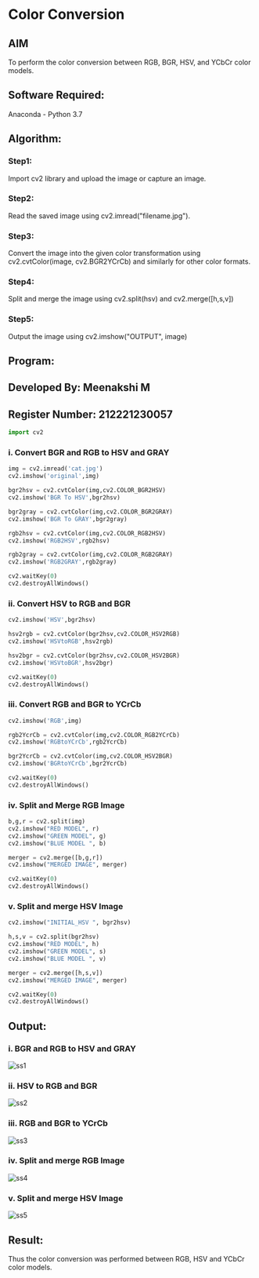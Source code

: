 # Color Conversion
## AIM
To perform the color conversion between RGB, BGR, HSV, and YCbCr color models.

## Software Required:
Anaconda - Python 3.7
## Algorithm:
### Step1:
Import cv2 library and upload the image or capture an image.
### Step2:
Read the saved image using cv2.imread("filename.jpg").
### Step3:
Convert the image into the given color transformation using cv2.cvtColor(image, cv2.BGR2YCrCb) and similarly for other color formats.
### Step4:
Split and merge the image using cv2.split(hsv) and cv2.merge([h,s,v])
### Step5:
Output the image using cv2.imshow("OUTPUT", image)

## Program:
## Developed By: Meenakshi M
## Register Number: 212221230057
```py
import cv2
```
### i. Convert BGR and RGB to HSV and GRAY
```py
img = cv2.imread('cat.jpg')
cv2.imshow('original',img)

bgr2hsv = cv2.cvtColor(img,cv2.COLOR_BGR2HSV)
cv2.imshow('BGR To HSV',bgr2hsv)

bgr2gray = cv2.cvtColor(img,cv2.COLOR_BGR2GRAY)
cv2.imshow('BGR To GRAY',bgr2gray)

rgb2hsv = cv2.cvtColor(img,cv2.COLOR_RGB2HSV)
cv2.imshow('RGB2HSV',rgb2hsv)

rgb2gray = cv2.cvtColor(img,cv2.COLOR_RGB2GRAY)
cv2.imshow('RGB2GRAY',rgb2gray)

cv2.waitKey(0)
cv2.destroyAllWindows()
```
### ii. Convert HSV to RGB and BGR
```py
cv2.imshow('HSV',bgr2hsv)

hsv2rgb = cv2.cvtColor(bgr2hsv,cv2.COLOR_HSV2RGB)
cv2.imshow('HSVtoRGB',hsv2rgb)

hsv2bgr = cv2.cvtColor(bgr2hsv,cv2.COLOR_HSV2BGR)
cv2.imshow('HSVtoBGR',hsv2bgr)

cv2.waitKey(0)
cv2.destroyAllWindows()
```

### iii. Convert RGB and BGR to YCrCb
```py
cv2.imshow('RGB',img)

rgb2YcrCb = cv2.cvtColor(img,cv2.COLOR_RGB2YCrCb)
cv2.imshow('RGBtoYCrCb',rgb2YcrCb)

bgr2YcrCb = cv2.cvtColor(img,cv2.COLOR_HSV2BGR)
cv2.imshow('BGRtoYCrCb',bgr2YcrCb)

cv2.waitKey(0)
cv2.destroyAllWindows()
```

### iv. Split and Merge RGB Image
```py
b,g,r = cv2.split(img)
cv2.imshow("RED MODEL", r)
cv2.imshow("GREEN MODEL", g)
cv2.imshow("BLUE MODEL ", b)

merger = cv2.merge([b,g,r])
cv2.imshow("MERGED IMAGE", merger)

cv2.waitKey(0)
cv2.destroyAllWindows()
```

### v. Split and merge HSV Image
```py
cv2.imshow("INITIAL_HSV ", bgr2hsv)

h,s,v = cv2.split(bgr2hsv)
cv2.imshow("RED MODEL", h)
cv2.imshow("GREEN MODEL", s)
cv2.imshow("BLUE MODEL ", v)

merger = cv2.merge([h,s,v])
cv2.imshow("MERGED IMAGE", merger)

cv2.waitKey(0)
cv2.destroyAllWindows()
```

## Output:
### i. BGR and RGB to HSV and GRAY
![ss1](./ss1.png)
### ii. HSV to RGB and BGR
![ss2](./ss2.png)
### iii. RGB and BGR to YCrCb
![ss3](./ss3.png)
### iv. Split and merge RGB Image
![ss4](./ss4.png)
### v. Split and merge HSV Image
![ss5](./ss5.png)
## Result:
Thus the color conversion was performed between RGB, HSV and YCbCr color models.
